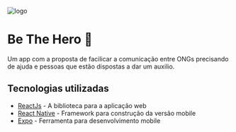 ![logo](https://raw.github.com/carloseduardofdelima/Semana_Omnistack_11_Be_The_Hero/master/be-the-hero.png)

# Be The Hero :rocket:

Um app com a proposta de facilicar a comunicação entre ONGs precisando de ajuda e pessoas que estão dispostas a dar um auxilio.

## Tecnologias utilizadas

* [ReactJs](https://pt-br.reactjs.org/) - A biblioteca para a aplicação web
* [React Native](https://rometools.github.io/rome/) - Framework para construção da versão mobile
* [Expo](https://expo.io/) - Ferramenta para desenvolvimento mobile
